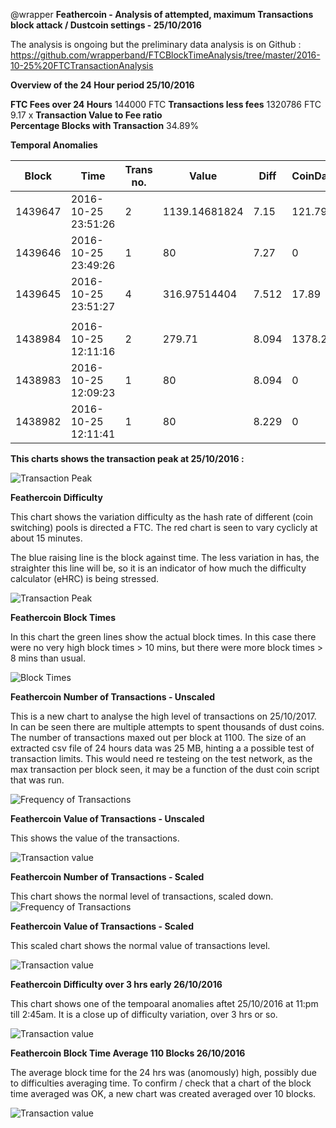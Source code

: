 @wrapper **Feathercoin - Analysis of attempted, maximum Transactions block attack / Dustcoin settings - 25/10/2016**

The analysis is ongoing but the preliminary data analysis is on Github : 
https://github.com/wrapperband/FTCBlockTimeAnalysis/tree/master/2016-10-25%20FTCTransactionAnalysis  

**Overview of the 24 Hour period 25/10/2016**
 
**FTC Fees over 24 Hours**           144000 FTC	
**Transactions less fees**            1320786 FTC	
9.17	 x   **Transaction Value to Fee ratio**	 
**Percentage Blocks with Transaction**     34.89%

**Temporal Anomalies** 

 
| Block       |     Time             |       Trans no.  |    Value           |          Diff      | CoinDaysDest  |  Time  |   TranTrue  |  TimeAnomaly |           
| ---------------- |  ----------------------------------------- |  ----------  |  -------------- |  ----------------- | ---------------------- |  ------------ |  --------- | ---------------- |
| 1439647    |    2016-10-25 23:51:26    |    2    |    1139.14681824    |    7.15    |    121.79    |    02:00    |    1    |    
| 1439646    |    2016-10-25 23:49:26    |    1    |    80    |    7.27    |    0    |    02:01    |    0    |    1
| 1439645    |    2016-10-25 23:51:27    |    4    |    316.97514404    |    7.512    |    17.89    |    05:46    |    1    |    
|   |    |    |    |   |   |   |   |
| 1438984   |    2016-10-25 12:11:16  |     2  |     279.71 |              8.094    |   1378.22   |    01:53  |     1  |     |    
| 1438983    |   2016-10-25 12:09:23   |    1   |    80    |                    8.094     |              0   |    02:18   |    0   |    1  |  
| 1438982     |  2016-10-25 12:11:41    |   1    |   80   |                       8.229    |               0  |     02:54  |     0  |      |    


**This charts shows the transaction peak at 25/10/2016 :**    

![Transaction Peak](https://github.com/wrapperband/FTCBlockTimeAnalysis/blob/master/2016-10-25%20FTCTransactionAnalysis/2016-10-25-FTCTransactionFrequencyPeak.jpg?raw=true)    
   
**Feathercoin Difficulty**   

This chart shows the variation difficulty as the hash rate of different (coin switching)  pools is directed a FTC. The red chart is seen to vary cyclicly at about 15 minutes.

The blue raising line is the block against time. The less variation in has, the straighter this line will be, so it is an indicator of how much the difficulty calculator (eHRC) is being stressed.


![Transaction Peak](https://github.com/wrapperband/FTCBlockTimeAnalysis/blob/master/2016-10-25%20FTCTransactionAnalysis/2016-10-25-FTCBlockDifficulty24hrs.MediumTerm.jpg?raw=true)  
  
**Feathercoin Block Times**  

In this chart the green lines show the actual block times. In this case there were no very high block times > 10 mins, but there were more block times > 8 mins than usual.

![Block Times ](https://github.com/wrapperband/FTCBlockTimeAnalysis/blob/master/2016-10-25%20FTCTransactionAnalysis/2016-10-25-FTCBlockTime24hrs.WithValue.jpg?raw=true)    

**Feathercoin Number of Transactions - Unscaled**   

This is a new chart to analyse the high level of transactions on 25/10/2017. In can be seen there are multiple attempts to spent thousands of dust coins. The number of transactions maxed out per block at 1100. The size of an extracted csv file of 24 hours data was 25 MB, hinting a a possible test of transaction limits.
This would need re testeing on the test network, as the max transaction per block seen, it may be a function of the dust coin script that was run.

![Frequency of Transactions](https://github.com/wrapperband/FTCBlockTimeAnalysis/blob/master/2016-10-25%20FTCTransactionAnalysis/2016-10-25-FTCBlockTransactions24hrs.WithValue.jpg?raw=true)  
 

**Feathercoin Value of Transactions - Unscaled**   

This shows the value of the transactions.

![Transaction value](https://github.com/wrapperband/FTCBlockTimeAnalysis/blob/master/2016-10-25%20FTCTransactionAnalysis/2016-10-25-FTCBlockValue24hrs.WithValue.jpg?raw=true)


**Feathercoin Number of Transactions - Scaled**   

This chart shows the normal level of transactions, scaled down.
![Frequency of Transactions](https://github.com/wrapperband/FTCBlockTimeAnalysis/blob/master/2016-10-25%20FTCTransactionAnalysis/2016-10-25-FTCBlockTransactions24hrs.scaled.jpg?raw=true)  
 

**Feathercoin Value of Transactions - Scaled**   

This scaled chart shows the normal value of transactions level. 

![Transaction value](https://github.com/wrapperband/FTCBlockTimeAnalysis/blob/master/2016-10-25%20FTCTransactionAnalysis/2016-10-25-FTCBlockValue24hrs.scaled.jpg?raw=true)


**Feathercoin Difficulty over 3 hrs early 26/10/2016**   

This chart shows one of the tempoaral anomalies aftet 25/10/2016 at 11:pm till 2:45am. It is a close up of difficulty variation, over 3 hrs or so. 

![Transaction value](https://github.com/wrapperband/FTCBlockTimeAnalysis/blob/master/2016-10-25%20FTCTransactionAnalysis/2016-10-26-FTCBlockDifficulty3hrs.ShortTerm.jpg?raw=true)


**Feathercoin Block Time Average 110 Blocks 26/10/2016**   

The average block time for the 24 hrs was (anomously) high, possibly due to difficulties averaging time. To confirm / check that a chart of the block time averaged was OK, a new chart was created averaged over 10 blocks.

![Transaction value](https://github.com/wrapperband/FTCBlockTimeAnalysis/blob/master/2016-10-25%20FTCTransactionAnalysis/2016-10-25-FTCBlockTime24hrs.10BlockAvg.jpg?raw=true)
